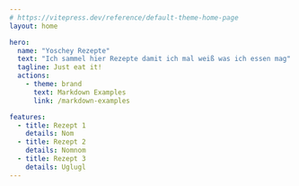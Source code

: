 ```yaml
---
# https://vitepress.dev/reference/default-theme-home-page
layout: home

hero:
  name: "Yoschey Rezepte"
  text: "Ich sammel hier Rezepte damit ich mal weiß was ich essen mag"
  tagline: Just eat it!
  actions:
    - theme: brand
      text: Markdown Examples
      link: /markdown-examples

features:
  - title: Rezept 1
    details: Nom
  - title: Rezept 2
    details: Nomnom
  - title: Rezept 3
    details: Uglugl
---
```

